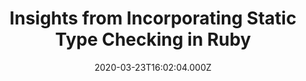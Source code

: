 ---
layout: defaults
modal-id: 4
date: 2020-03-23T16:02:04.000Z
img: https://i.imgur.com/zy1YuIw.png
alt: Cover Image
title: Insights from Incorporating Static Type Checking in Ruby
link: https://dev.to/nexmo/insights-from-incorporating-static-type-checking-in-ruby-5bgp

---